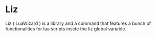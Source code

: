 # Liz

Liz ( LuaWizard ) is a library and a command that features a bunch of functionalities for lua scripts inside the liz global variable.
